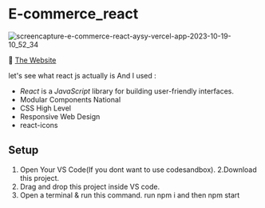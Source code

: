 # E-commerce_react

![screencapture-e-commerce-react-aysy-vercel-app-2023-10-19-10_52_34](https://github.com/amitAsher22/E-commerce_react/assets/69055006/e34f0dd1-1283-4b3d-9f71-f27484ce6365)




 :triangular_flag_on_post: <a href="https://e-commerce-react-aysy.vercel.app/" target="_blank">The Website</a>

let's see what react js actually is And I used : 
- *React* is a *JavaScript* library for building user-friendly interfaces.
- Modular Components National
- CSS High Level
- Responsive Web Design
- react-icons

## Setup

1. Open Your VS Code(If you dont want to use codesandbox).
2.Download this project.
3. Drag and drop this project inside VS code.
4. Open a terminal & run this command. run npm i and then  npm start


